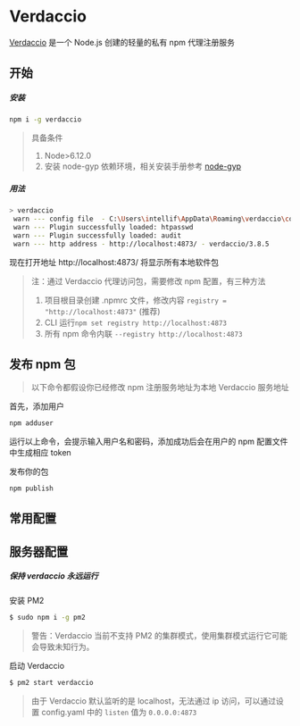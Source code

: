 # Verdaccio

[Verdaccio](https://github.com/verdaccio/verdaccio) 是一个 Node.js 创建的轻量的私有 npm 代理注册服务

## 开始

##### 安装

```sh
npm i -g verdaccio
```

> 具备条件
>
> 1. Node>6.12.0
> 2. 安装 node-gyp 依赖环境，相关安装手册参考 [node-gyp](https://github.com/dobble11/docs/blob/master/npm/node-gyp.md)

##### 用法

```sh
> verdaccio
 warn --- config file  - C:\Users\intellif\AppData\Roaming\verdaccio\config.yaml
 warn --- Plugin successfully loaded: htpasswd
 warn --- Plugin successfully loaded: audit
 warn --- http address - http://localhost:4873/ - verdaccio/3.8.5
```

现在打开地址 http://localhost:4873/ 将显示所有本地软件包

> 注：通过 Verdaccio 代理访问包，需要修改 npm 配置，有三种方法
>
> 1. 项目根目录创建 .npmrc 文件，修改内容 `registry = "http://localhost:4873"` (推荐)
> 2. CLI 运行`npm set registry http://localhost:4873`
> 3. 所有 npm 命令内联 `--registry http://localhost:4873`

## 发布 npm 包

> 以下命令都假设你已经修改 npm 注册服务地址为本地 Verdaccio 服务地址

首先，添加用户

```sh
npm adduser
```

运行以上命令，会提示输入用户名和密码，添加成功后会在用户的 npm 配置文件中生成相应 token

发布你的包

```sh
npm publish
```

## 常用配置

## 服务器配置

##### 保持 verdaccio 永远运行

安装 PM2

```sh
$ sudo npm i -g pm2
```

> 警告：Verdaccio 当前不支持 PM2 的集群模式，使用集群模式运行它可能会导致未知行为。

启动 Verdaccio

```sh
$ pm2 start verdaccio
```

> 由于 Verdaccio 默认监听的是 localhost，无法通过 ip 访问，可以通过设置 config.yaml 中的 `listen` 值为 `0.0.0.0:4873`
